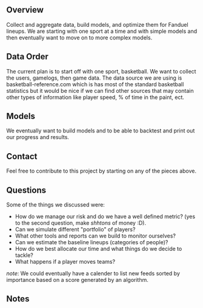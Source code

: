 ## Overview

Collect and aggregate data, build models, and optimize them for Fanduel lineups.  We are starting with one sport at a time and with simple models and then eventually want to move on to more complex models.


## Data Order

The current plan is to start off with one sport, basketball.  We want to collect the users, gamelogs, then game data.  The data source we are using is basketball-reference.com which is has most of the standard basketball statistics but it would be nice if we can find other sources that may contain other types of information like player speed, % of time in the paint, ect.


## Models

We eventually want to build models and to be able to backtest and print out our progress and results.

## Contact

Feel free to contribute to this project by starting on any of the pieces above.

## Questions

Some of the things we discussed were:
- How do we manage our risk and do we have a well defined metric? (yes to the second question, make *shhtons* of money :D).
- Can we simulate different "portfolio" of players?
- What other tools and reports can we build to monitor ourselves?
- Can we estimate the baseline lineups (categories of people)?
- How do we best allocate our time and what things do we decide to tackle?
- What happens if a player moves teams?

*note*: We could eventually have a calender to list new feeds sorted by importance based on a score generated by an algorithm.



## Notes

